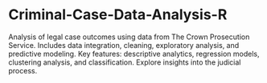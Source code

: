 # Criminal-Case-Data-Analysis-R
Analysis of legal case outcomes using data from The Crown Prosecution Service. Includes data integration, cleaning, exploratory analysis, and predictive modeling. Key features: descriptive analytics, regression models, clustering analysis, and classification. Explore insights into the judicial process.
